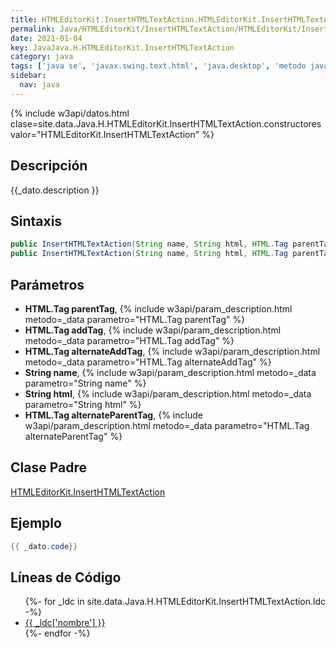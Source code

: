```yaml
---
title: HTMLEditorKit.InsertHTMLTextAction.HTMLEditorKit.InsertHTMLTextAction()
permalink: Java/HTMLEditorKit/InsertHTMLTextAction/HTMLEditorKit/InsertHTMLTextAction
date: 2021-01-04
key: JavaJava.H.HTMLEditorKit.InsertHTMLTextAction
category: java
tags: ['java se', 'javax.swing.text.html', 'java.desktop', 'metodo java', 'Java 1.0']
sidebar: 
  nav: java
---
```


{% include w3api/datos.html clase=site.data.Java.H.HTMLEditorKit.InsertHTMLTextAction.constructores valor="HTMLEditorKit.InsertHTMLTextAction" %}

## Descripción
{{_dato.description }}

## Sintaxis
~~~java
public InsertHTMLTextAction(String name, String html, HTML.Tag parentTag, HTML.Tag addTag)
public InsertHTMLTextAction(String name, String html, HTML.Tag parentTag, HTML.Tag addTag, HTML.Tag alternateParentTag, HTML.Tag alternateAddTag)
~~~

## Parámetros
* **HTML.Tag parentTag**,  {% include w3api/param_description.html metodo=_data parametro="HTML.Tag parentTag" %}
* **HTML.Tag addTag**,  {% include w3api/param_description.html metodo=_data parametro="HTML.Tag addTag" %}
* **HTML.Tag alternateAddTag**,  {% include w3api/param_description.html metodo=_data parametro="HTML.Tag alternateAddTag" %}
* **String name**,  {% include w3api/param_description.html metodo=_data parametro="String name" %}
* **String html**,  {% include w3api/param_description.html metodo=_data parametro="String html" %}
* **HTML.Tag alternateParentTag**,  {% include w3api/param_description.html metodo=_data parametro="HTML.Tag alternateParentTag" %}

## Clase Padre
[HTMLEditorKit.InsertHTMLTextAction](/Java/HTMLEditorKit/InsertHTMLTextAction/)

## Ejemplo
~~~java
{{ _dato.code}}
~~~

## Líneas de Código
<ul>
{%- for _ldc in site.data.Java.H.HTMLEditorKit.InsertHTMLTextAction.ldc -%}
   <li>
       <a href="{{_ldc['url'] }}">{{ _ldc['nombre'] }}</a>
   </li>
{%- endfor -%}
</ul>
